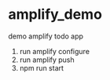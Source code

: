 # amplify_demo

demo amplify todo app

1. run amplify configure
2. run amplify push
3. npm run start

